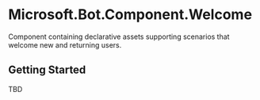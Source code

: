 # Microsoft.Bot.Component.Welcome
Component containing declarative assets supporting scenarios that welcome new and returning users.

## Getting Started
TBD